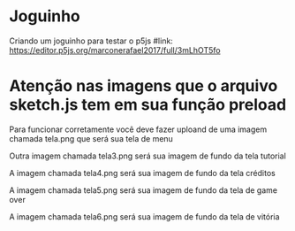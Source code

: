 # Joguinho
Criando um joguinho para testar o p5js
#link:
https://editor.p5js.org/marconerafael2017/full/3mLhOT5fo 

<div>
<h1>Atenção nas imagens que o arquivo sketch.js tem em sua função preload</h1>
<p>Para funcionar corretamente você deve fazer uploand de uma imagem chamada tela.png que será sua tela de menu</p>
<p>Outra imagem chamada tela3.png será sua imagem de fundo da tela tutorial</p>
<p>A imagem chamada tela4.png será sua imagem de fundo da tela créditos</p>
<p>A imagem chamada tela5.png será sua imagem de fundo da tela de game over</p>
<p>A imagem chamada tela6.png será sua imagem de fundo da tela de vitória</p>

</div>
